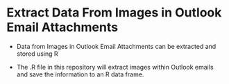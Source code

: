 # Extract Data From Images in Outlook Email Attachments 

* Data from Images in Outlook Email Attachments can be extracted and stored using R 

* The .R file in this repository will extract images within Outlook emails and save the information to an R data frame. 
